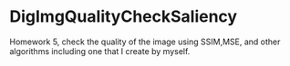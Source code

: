 # DigImgQualityCheckSaliency
Homework 5, check the quality of the image using SSIM,MSE, and other algorithms including one that I create by myself. 
